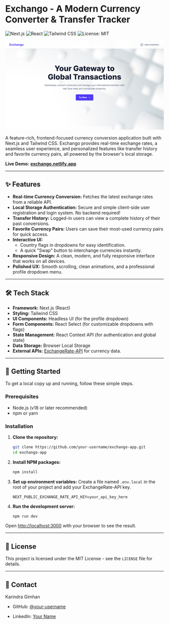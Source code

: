 # Exchango - A Modern Currency Converter & Transfer Tracker

![Next.js](https://img.shields.io/badge/Next.js-000000?style=for-the-badge&logo=nextdotjs&logoColor=white)
![React](https://img.shields.io/badge/React-20232A?style=for-the-badge&logo=react&logoColor=61DAFB)
![Tailwind CSS](https://img.shields.io/badge/Tailwind_CSS-38B2AC?style=for-the-badge&logo=tailwind-css&logoColor=white)
![License: MIT](https://img.shields.io/badge/License-MIT-yellow.svg?style=for-the-badge)


![Exchango Screenshot](https://github.com/karindragimhan49/Exchango-/blob/056f1f493e88f196cb3aee7702216f8a62a97a0d/exchango-app/public/main.png) 


A feature-rich, frontend-focused currency conversion application built with Next.js and Tailwind CSS. Exchango provides real-time exchange rates, a seamless user experience, and personalized features like transfer history and favorite currency pairs, all powered by the browser's local storage.

**Live Demo:** [**exchango.netlify.app**](https://exchango.netlify.app) 

---

## ✨ Features

-   **Real-time Currency Conversion:** Fetches the latest exchange rates from a reliable API.
-   **Local Storage Authentication:** Secure and simple client-side user registration and login system. No backend required!
-   **Transfer History:** Logged-in users can view a complete history of their past conversions.
-   **Favorite Currency Pairs:** Users can save their most-used currency pairs for quick access.
-   **Interactive UI:**
    -   Country flags in dropdowns for easy identification.
    -   A quick "Swap" button to interchange currencies instantly.
-   **Responsive Design:** A clean, modern, and fully responsive interface that works on all devices.
-   **Polished UX:** Smooth scrolling, clean animations, and a professional profile dropdown menu.

---

## 🛠️ Tech Stack

-   **Framework:** Next.js (React)
-   **Styling:** Tailwind CSS
-   **UI Components:** Headless UI (for the profile dropdown)
-   **Form Components:** React Select (for customizable dropdowns with flags)
-   **State Management:** React Context API (for authentication and global state)
-   **Data Storage:** Browser Local Storage
-   **External APIs:** [ExchangeRate-API](https://www.exchangerate-api.com/) for currency data.

---

## 🚀 Getting Started

To get a local copy up and running, follow these simple steps.

### Prerequisites

-   Node.js (v18 or later recommended)
-   npm or yarn

### Installation

1.  **Clone the repository:**
    ```sh
    git clone https://github.com/your-username/exchango-app.git
    cd exchango-app
    ```
  

2.  **Install NPM packages:**
    ```sh
    npm install
    ```

3.  **Set up environment variables:**
    Create a file named `.env.local` in the root of your project and add your ExchangeRate-API key.
    ```env
    NEXT_PUBLIC_EXCHANGE_RATE_API_KEY=your_api_key_here
    ```

4.  **Run the development server:**
    ```sh
    npm run dev
    ```

Open [http://localhost:3000](http://localhost:3000) with your browser to see the result.

---

## 📜 License

This project is licensed under the MIT License - see the `LICENSE` file for details.

---

## 👤 Contact

Karindra Gimhan 

-   GitHub: [@your-username](https://github.com/your-username) 

-   LinkedIn: [Your Name](https://linkedin.com/in/your-profile) 
